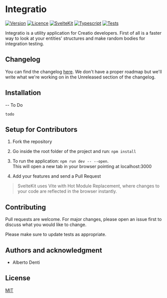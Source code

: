 # Integratio

[![Version](https://img.shields.io/badge/Version-1.0.0-blue)]() [![Licence](https://img.shields.io/badge/License-MIT-blue)]() [![SvelteKit](https://img.shields.io/badge/SvelteKit-next-blue)]() [![Typescript](https://img.shields.io/badge/Typescript-4.5.X-blue)]() [![Tests](https://img.shields.io/badge/Tests-None-lightgrey)]()

Integratio is a utility application for Creatio developers.
First of all is a faster way to look at your entities' structures and make random bodies for integration testing.

## Changelog

You can find the changelog [here](https://github.com/Windyle/Integratio/blob/main/CHANGELOG.md).
We don't have a proper roadmap but we'll write what we're working on in the Unreleased section of the changelog.

## Installation

-- To Do

```batch
todo
```

## Setup for Contributors

1. Fork the repository

2. Go inside the root folder of the project and run: `npm install`

3. To run the application: `npm run dev -- --open`.<br>This will open a new tab in your browser pointing at localhost:3000

4. Add your features and send a Pull Request

> SvelteKit uses Vite with Hot Module Replacement, where changes to your code are reflected in the browser instantly.

## Contributing

Pull requests are welcome. For major changes, please open an issue first to discuss what you would like to change.

Please make sure to update tests as appropriate.

## Authors and acknowledgment

- Alberto Denti

## License

[MIT](https://choosealicense.com/licenses/mit/)

